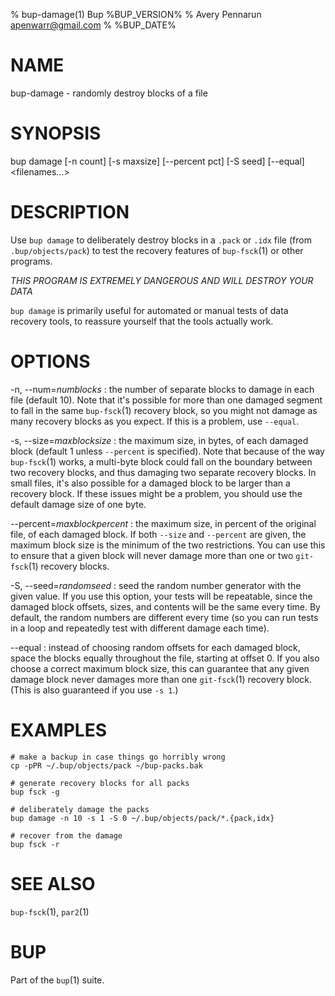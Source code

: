 % bup-damage(1) Bup %BUP_VERSION%
% Avery Pennarun <apenwarr@gmail.com>
% %BUP_DATE%

# NAME

bup-damage - randomly destroy blocks of a file

# SYNOPSIS

bup damage [-n count] [-s maxsize] [\--percent pct] [-S seed]
[\--equal] \<filenames...\>

# DESCRIPTION

Use `bup damage` to deliberately destroy blocks in a
`.pack` or `.idx` file (from `.bup/objects/pack`) to test
the recovery features of `bup-fsck`(1) or other programs.

*THIS PROGRAM IS EXTREMELY DANGEROUS AND WILL DESTROY YOUR
DATA*

`bup damage` is primarily useful for automated or manual tests
of data recovery tools, to reassure yourself that the tools
actually work.

# OPTIONS

-n, \--num=*numblocks*
:   the number of separate blocks to damage in each file
    (default 10).
    Note that it's possible for more than one damaged
    segment to fall in the same `bup-fsck`(1) recovery block,
    so you might not damage as many recovery blocks as you
    expect.  If this is a problem, use `--equal`.

-s, \--size=*maxblocksize*
:   the maximum size, in bytes, of each damaged block
    (default 1 unless `--percent` is specified).  Note that
    because of the way `bup-fsck`(1) works, a multi-byte
    block could fall on the boundary between two recovery
    blocks, and thus damaging two separate recovery blocks. 
    In small files, it's also possible for a damaged block
    to be larger than a recovery block.  If these issues
    might be a problem, you should use the default damage
    size of one byte.
    
\--percent=*maxblockpercent*
:   the maximum size, in percent of the original file, of
    each damaged block.  If both `--size` and `--percent`
    are given, the maximum block size is the minimum of the
    two restrictions.  You can use this to ensure that a
    given block will never damage more than one or two
    `git-fsck`(1) recovery blocks.
    
-S, \--seed=*randomseed*
:   seed the random number generator with the given value. 
    If you use this option, your tests will be repeatable,
    since the damaged block offsets, sizes, and contents
    will be the same every time.  By default, the random
    numbers are different every time (so you can run tests
    in a loop and repeatedly test with different
    damage each time).
    
\--equal
:   instead of choosing random offsets for each damaged
    block, space the blocks equally throughout the file,
    starting at offset 0.  If you also choose a correct
    maximum block size, this can guarantee that any given
    damage block never damages more than one `git-fsck`(1)
    recovery block.  (This is also guaranteed if you use
    `-s 1`.)
    
# EXAMPLES
    # make a backup in case things go horribly wrong
    cp -pPR ~/.bup/objects/pack ~/bup-packs.bak
    
    # generate recovery blocks for all packs
    bup fsck -g
    
    # deliberately damage the packs
    bup damage -n 10 -s 1 -S 0 ~/.bup/objects/pack/*.{pack,idx}
    
    # recover from the damage
    bup fsck -r

# SEE ALSO

`bup-fsck`(1), `par2`(1)

# BUP

Part of the `bup`(1) suite.
